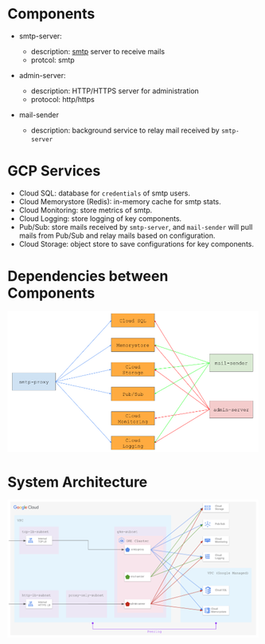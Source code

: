 # Components

* smtp-server:
  - description: [smtp](https://www.rfc-editor.org/rfc/rfc5321) server to receive mails
  - protcol: smtp

* admin-server:
  - description: HTTP/HTTPS server for administration
  - protocol: http/https

* mail-sender
  - description: background service to relay mail received by `smtp-server`

# GCP Services

* Cloud SQL: database for `credentials` of smtp users.
* Cloud Memorystore (Redis): in-memory cache for smtp stats.
* Cloud Monitoring: store metrics of smtp.
* Cloud Logging: store logging of key components.
* Pub/Sub: store mails received by `smtp-server`, and `mail-sender` will pull mails from Pub/Sub and relay mails based on configuration.
* Cloud Storage: object store to save configurations for key components.

# Dependencies between Components

![dependencies](dependencies.png)

# System Architecture

![architecture](architecture.png)





